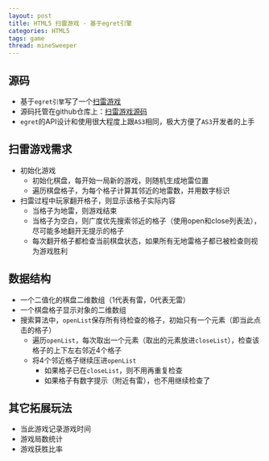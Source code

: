 ```yaml
---
layout: post
title: HTML5 扫雷游戏 - 基于egret引擎
categories: HTML5
tags: game
thread: mineSweeper
---
```


## 源码

- 基于`egret引擎`写了一个[扫雷游戏](http://github.shanechu.com/mineSweeper/index.html)
- 源码托管在github仓库上：[扫雷游戏源码](https://github.com/enginzhu/MineSweeper)
- `egret`的API设计和使用很大程度上跟`AS3`相同，极大方便了`AS3`开发者的上手

## 扫雷游戏需求

- 初始化游戏
	- 初始化棋盘，每开始一局新的游戏，则随机生成地雷位置
	- 遍历棋盘格子，为每个格子计算其邻近的地雷数，并用数字标识
- 扫雷过程中玩家翻开格子，则显示该格子实际内容
	- 当格子为地雷，则游戏结束
	- 当格子为空白，则广度优先搜索邻近的格子（使用open和close列表法），尽可能多地翻开无提示的格子
	- 每次翻开格子都检查当前棋盘状态，如果所有无地雷格子都已被检查则视为游戏胜利

## 数据结构

- 一个二值化的棋盘二维数组（1代表有雷，0代表无雷）
- 一个棋盘格子显示对象的二维数组
- 搜索算法中，`openList`保存所有待检查的格子，初始只有一个元素（即当此点击的格子）
	- 遍历`openList`，每次取出一个元素（取出的元素放进`closeList`），检查该格子的上下左右邻近4个格子
	- 将4个邻近格子继续压进`openList`
		- 如果格子已在`closeList`，则不用再重复检查
		- 如果格子有数字提示（附近有雷），也不用继续检查了

## 其它拓展玩法

- 当此游戏记录游戏时间
- 游戏局数统计
- 游戏获胜比率

